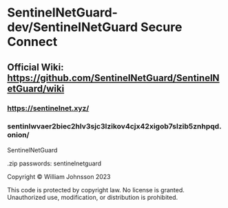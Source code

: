 # SentinelNetGuard-dev/SentinelNetGuard Secure Connect
## Official Wiki: https://github.com/SentinelNetGuard/SentinelNetGuard/wiki
### https://sentinelnet.xyz/
### sentinlwvaer2biec2hlv3sjc3lzikov4cjx42xigob7slzib5znhpqd.onion/
SentinelNetGuard
<br>

.zip passwords: sentinelnetguard

Copyright © William Johnsson 2023

This code is protected by copyright law. No license is granted. Unauthorized use, modification, or distribution is prohibited.
